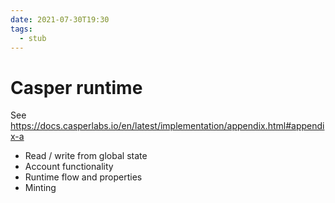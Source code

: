 ```yaml
---
date: 2021-07-30T19:30
tags: 
  - stub
---
```


# Casper runtime

See https://docs.casperlabs.io/en/latest/implementation/appendix.html#appendix-a

- Read / write from global state
- Account functionality
- Runtime flow and properties
- Minting

